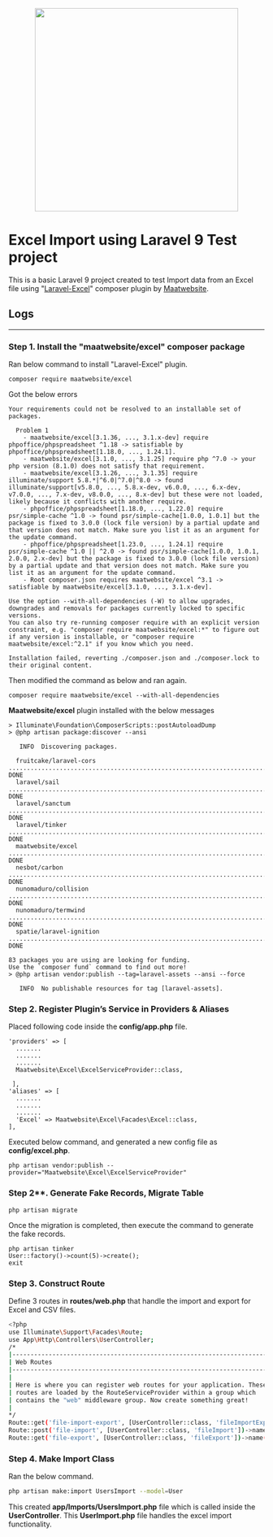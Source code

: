<p align="center"><a href="https://laravel.com" target="_blank"><img src="https://raw.githubusercontent.com/laravel/art/master/logo-lockup/5%20SVG/2%20CMYK/1%20Full%20Color/laravel-logolockup-cmyk-red.svg" width="400"></a></p>

# Excel Import using Laravel 9 Test project

This is a basic Laravel 9 project created to test Import data from an Excel file using "[Laravel-Excel](https://laravel-excel.com/)" composer plugin by [Maatwebsite](https://github.com/SpartnerNL/Laravel-Excel).

## Logs
---
### Step 1. Install the "maatwebsite/excel" composer package

Ran below command to install "Laravel-Excel" plugin.
```
composer require maatwebsite/excel
```
Got the below errors
```
Your requirements could not be resolved to an installable set of packages.

  Problem 1
    - maatwebsite/excel[3.1.36, ..., 3.1.x-dev] require phpoffice/phpspreadsheet ^1.18 -> satisfiable by phpoffice/phpspreadsheet[1.18.0, ..., 1.24.1].
    - maatwebsite/excel[3.1.0, ..., 3.1.25] require php ^7.0 -> your php version (8.1.0) does not satisfy that requirement.
    - maatwebsite/excel[3.1.26, ..., 3.1.35] require illuminate/support 5.8.*|^6.0|^7.0|^8.0 -> found illuminate/support[v5.8.0, ..., 5.8.x-dev, v6.0.0, ..., 6.x-dev, v7.0.0, ..., 7.x-dev, v8.0.0, ..., 8.x-dev] but these were not loaded, likely because it conflicts with another require. 
    - phpoffice/phpspreadsheet[1.18.0, ..., 1.22.0] require psr/simple-cache ^1.0 -> found psr/simple-cache[1.0.0, 1.0.1] but the package is fixed to 3.0.0 (lock file version) by a partial update and that version does not match. Make sure you list it as an argument for the update command.
    - phpoffice/phpspreadsheet[1.23.0, ..., 1.24.1] require psr/simple-cache ^1.0 || ^2.0 -> found psr/simple-cache[1.0.0, 1.0.1, 2.0.0, 2.x-dev] but the package is fixed to 3.0.0 (lock file version) by a partial update and that version does not match. Make sure you list it as an argument for the update command.
    - Root composer.json requires maatwebsite/excel ^3.1 -> satisfiable by maatwebsite/excel[3.1.0, ..., 3.1.x-dev].

Use the option --with-all-dependencies (-W) to allow upgrades, downgrades and removals for packages currently locked to specific versions.      
You can also try re-running composer require with an explicit version constraint, e.g. "composer require maatwebsite/excel:*" to figure out if any version is installable, or "composer require maatwebsite/excel:^2.1" if you know which you need.

Installation failed, reverting ./composer.json and ./composer.lock to their original content.
```

Then modified the command as below and ran again.
```
composer require maatwebsite/excel --with-all-dependencies
```
**Maatwebsite/excel** plugin installed with the below messages
```Generating optimized autoload files
> Illuminate\Foundation\ComposerScripts::postAutoloadDump
> @php artisan package:discover --ansi

   INFO  Discovering packages.

  fruitcake/laravel-cors ................................................................................... DONE
  laravel/sail ............................................................................................. DONE  
  laravel/sanctum .......................................................................................... DONE  
  laravel/tinker ........................................................................................... DONE  
  maatwebsite/excel ........................................................................................ DONE  
  nesbot/carbon ............................................................................................ DONE  
  nunomaduro/collision ..................................................................................... DONE  
  nunomaduro/termwind ...................................................................................... DONE  
  spatie/laravel-ignition .................................................................................. DONE  

83 packages you are using are looking for funding.
Use the `composer fund` command to find out more!
> @php artisan vendor:publish --tag=laravel-assets --ansi --force

   INFO  No publishable resources for tag [laravel-assets].
```
### Step 2. Register Plugin’s Service in Providers & Aliases

Placed following code inside the **config/app.php** file.
```
'providers' => [
  .......
  .......
  .......
  Maatwebsite\Excel\ExcelServiceProvider::class,
 
 ],  
'aliases' => [ 
  .......
  .......
  .......
  'Excel' => Maatwebsite\Excel\Facades\Excel::class,
], 
```
Executed below command, and generated a new config file as **config/excel.php**.
```
php artisan vendor:publish --provider="Maatwebsite\Excel\ExcelServiceProvider"
```

### Step 2**. Generate Fake Records, Migrate Table

```
php artisan migrate
```
Once the migration is completed, then execute the command to generate the fake records.
```
php artisan tinker
User::factory()->count(5)->create();
exit
```

### Step 3. Construct Route

Define 3 routes in **routes/web.php** that handle the import and export for Excel and CSV files.
```bash
<?php
use Illuminate\Support\Facades\Route;
use App\Http\Controllers\UserController;
/*
|--------------------------------------------------------------------------
| Web Routes
|--------------------------------------------------------------------------
|
| Here is where you can register web routes for your application. These
| routes are loaded by the RouteServiceProvider within a group which
| contains the "web" middleware group. Now create something great!
|
*/
Route::get('file-import-export', [UserController::class, 'fileImportExport']);
Route::post('file-import', [UserController::class, 'fileImport'])->name('file-import');
Route::get('file-export', [UserController::class, 'fileExport'])->name('file-export');
```

### Step 4. Make Import Class

Ran the below command. 
```bash
php artisan make:import UsersImport --model=User
```
This created **app/Imports/UsersImport.php** file which is called inside the **UserController**. This **UserImport.php** file handles the excel import functionality.

